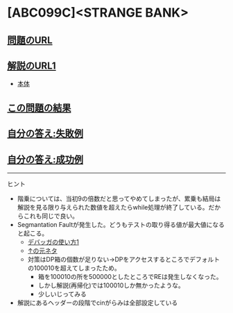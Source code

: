 # \[ABC099C\]\<STRANGE BANK\>

## [問題のURL](https://atcoder.jp/contests/abc099/tasks/abc099_c)

## [解説のURL1](https://blog.hamayanhamayan.com/entry/2018/06/15/003759)

* [本体](https://atcoder.jp/contests/abc099/submissions/2667784)

## [この問題の結果](https://atcoder.jp/contests/abc099/submissions?f.Task=abc099_c&f.LanguageName=C%2B%2B&f.Status=AC&f.User=)

## [自分の答え:失敗例](https://atcoder.jp/contests/abc099/submissions/25917492)

## [自分の答え:成功例](https://atcoder.jp/contests/abc099/submissions/25975738)

<!---- 「問題の結果の見方」
 PROBLEMS→問題番号一覧→回答者数→accepted＋言語をセレクトする 
 ---->

-----
ヒント

* 階乗については、当初9の倍数だと思ってやめてしまったが、累乗も結局は解説を見る限り与えられた数値を超えたらwhile処理が終了している。だからこれも同じで良い。
* Segmantation Faultが発生した。どうもテストの取り得る値が最大値になると起こる。
  * [デバッガの使い方1](https://qiita.com/Aqua_ix/items/2e9d4fd2eb0fc4db22cb)
  * [↑の元ネタ](https://qiita.com/arene-calix/items/a08363db88f21c81d351)
  * 対策はDP箱の個数が足りない→DPをアクセスするところでデフォルトの100010を超えてしまったため。
    * 箱を100010の所を500000としたところでREは発生しなくなった。
    * しかし解説(再帰化)では100010しか無かったような。
    * 少しいじってみる
* 解説にあるヘッダーの段階でcinがらみは全部設定している
